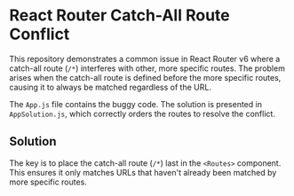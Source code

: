 # React Router Catch-All Route Conflict

This repository demonstrates a common issue in React Router v6 where a catch-all route (`/*`) interferes with other, more specific routes.  The problem arises when the catch-all route is defined before the more specific routes, causing it to always be matched regardless of the URL.

The `App.js` file contains the buggy code.  The solution is presented in `AppSolution.js`, which correctly orders the routes to resolve the conflict.

## Solution

The key is to place the catch-all route (`/*`) last in the `<Routes>` component. This ensures it only matches URLs that haven't already been matched by more specific routes.